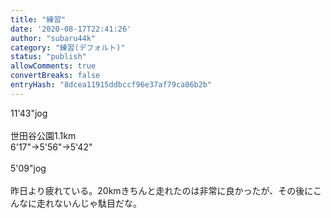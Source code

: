```yaml
---
title: "練習"
date: '2020-08-17T22:41:26'
author: "subaru44k"
category: "練習(デフォルト)"
status: "publish"
allowComments: true
convertBreaks: false
entryHash: "8dcea11915ddbccf96e37af79ca06b2b"
---
```

11'43"jog<br>
<br>
世田谷公園1.1km<br>
6'17"→5'56"→5'42"<br>
<br>
5'09"jog<br>
<br>
昨日より疲れている。20kmきちんと走れたのは非常に良かったが、その後にこんなに走れないんじゃ駄目だな。

